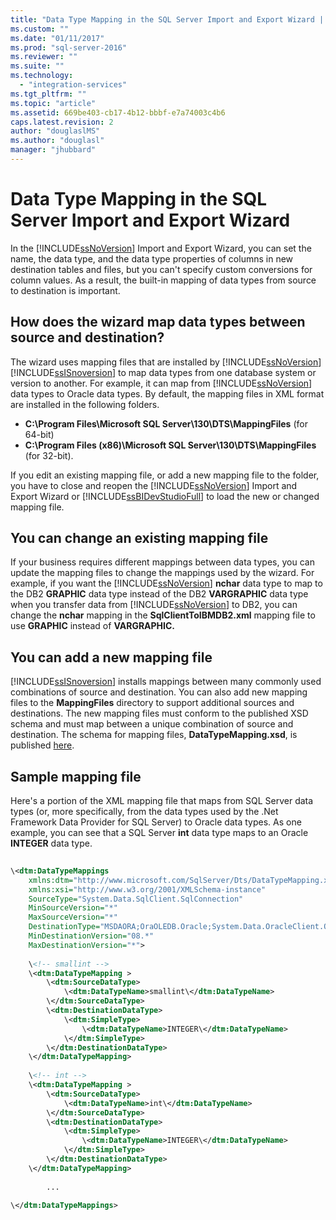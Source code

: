 ```yaml
---
title: "Data Type Mapping in the SQL Server Import and Export Wizard | Microsoft Docs"
ms.custom: ""
ms.date: "01/11/2017"
ms.prod: "sql-server-2016"
ms.reviewer: ""
ms.suite: ""
ms.technology: 
  - "integration-services"
ms.tgt_pltfrm: ""
ms.topic: "article"
ms.assetid: 669be403-cb17-4b12-bbbf-e7a74003c4b6
caps.latest.revision: 2
author: "douglaslMS"
ms.author: "douglasl"
manager: "jhubbard"
---
```

# Data Type Mapping in the SQL Server Import and Export Wizard
 In the [!INCLUDE[ssNoVersion](../../includes/ssnoversion-md.md)] Import and Export Wizard, you can set the name, the data type, and the data type properties of columns in new destination tables and files, but you can't specify custom conversions for column values. As a result, the built-in mapping of data types from source to destination is important.  
  
##  <a name="wizardMapping"></a> How does the wizard map data types between source and destination?
The wizard uses mapping files that are installed by [!INCLUDE[ssNoVersion](../../includes/ssnoversion-md.md)] [!INCLUDE[ssISnoversion](../../includes/ssisnoversion-md.md)] to map data types from one database system or version to another. For example, it can map from [!INCLUDE[ssNoVersion](../../includes/ssnoversion-md.md)] data types to Oracle data types. By default, the mapping files in XML format are installed in the following folders.
-   **C:\Program Files\Microsoft SQL Server\130\DTS\MappingFiles** (for 64-bit)
-   **C:\Program Files (x86)\Microsoft SQL Server\130\DTS\MappingFiles** (for 32-bit).  
  
 If you edit an existing mapping file, or add a new mapping file to the folder, you have to close and reopen the [!INCLUDE[ssNoVersion](../../includes/ssnoversion-md.md)] Import and Export Wizard or [!INCLUDE[ssBIDevStudioFull](../../includes/ssbidevstudiofull-md.md)] to load the new or changed mapping file.  
 
## You can change an existing mapping file
If your business requires different mappings between data types, you can update the mapping files to change the mappings used by the wizard. For example, if you want the [!INCLUDE[ssNoVersion](../../includes/ssnoversion-md.md)] **nchar** data type to map to the DB2 **GRAPHIC** data type instead of the DB2 **VARGRAPHIC** data type when you transfer data from [!INCLUDE[ssNoVersion](../../includes/ssnoversion-md.md)] to DB2, you can change the **nchar** mapping in the **SqlClientToIBMDB2.xml** mapping file to use **GRAPHIC** instead of **VARGRAPHIC.**  
  
## You can add a new mapping file
[!INCLUDE[ssISnoversion](../../includes/ssisnoversion-md.md)] installs mappings between many commonly used combinations of source and destination. You can also add new mapping files to the **MappingFiles** directory to support additional sources and destinations. The new mapping files must conform to the published XSD schema and must map between a unique combination of source and destination. The schema for mapping files, **DataTypeMapping.xsd**, is published [here](http://schemas.microsoft.com/sqlserver/2008/07/IntegrationServices/DataTypeMapping/DataTypeMapping.xsd).
 
## Sample mapping file
Here's a portion of the XML mapping file that maps from SQL Server data types (or, more specifically, from the data types used by the .Net Framework Data Provider for SQL Server) to Oracle data types. As one example, you can see that a SQL Server **int** data type maps to an Oracle **INTEGER** data type.
  
```xml  
  
\<dtm:DataTypeMappings  
    xmlns:dtm="http://www.microsoft.com/SqlServer/Dts/DataTypeMapping.xsd"   
    xmlns:xsi="http://www.w3.org/2001/XMLSchema-instance"  
    SourceType="System.Data.SqlClient.SqlConnection"   
    MinSourceVersion="*"   
    MaxSourceVersion="*"   
    DestinationType="MSDAORA;OraOLEDB.Oracle;System.Data.OracleClient.OracleConnection"   
    MinDestinationVersion="08.*"   
    MaxDestinationVersion="*">  
  
    \<!-- smallint -->  
    \<dtm:DataTypeMapping >  
        \<dtm:SourceDataType>  
            \<dtm:DataTypeName>smallint\</dtm:DataTypeName>  
        \</dtm:SourceDataType>  
        \<dtm:DestinationDataType>  
            \<dtm:SimpleType>  
                \<dtm:DataTypeName>INTEGER\</dtm:DataTypeName>  
            \</dtm:SimpleType>  
        \</dtm:DestinationDataType>  
    \</dtm:DataTypeMapping>    
  
    \<!-- int -->  
    \<dtm:DataTypeMapping >  
        \<dtm:SourceDataType>  
            \<dtm:DataTypeName>int\</dtm:DataTypeName>  
        \</dtm:SourceDataType>  
        \<dtm:DestinationDataType>  
            \<dtm:SimpleType>  
                \<dtm:DataTypeName>INTEGER\</dtm:DataTypeName>  
            \</dtm:SimpleType>  
        \</dtm:DestinationDataType>  
    \</dtm:DataTypeMapping>    
  
        ...  
  
\</dtm:DataTypeMappings>  
  
```  

